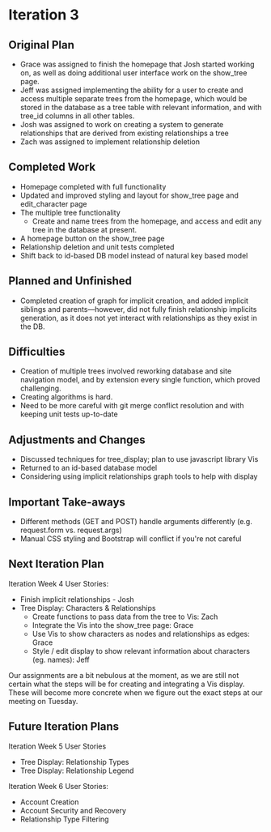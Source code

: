 # Iteration 3

Original Plan
---------------------
- Grace was assigned to finish the homepage that Josh started working on, as well as doing additional user interface
work on the show_tree page.
- Jeff was assigned implementing the ability for a user to create and access multiple separate trees from the homepage,
which would be stored in the database as a tree table with relevant information, and with tree_id columns in all other
tables.
- Josh was assigned to work on creating a system to generate relationships that are derived from existing relationships
a tree
- Zach was assigned to implement relationship deletion

Completed Work
---------------------
- Homepage completed with full functionality
- Updated and improved styling and layout for show_tree page and edit_character page 
- The multiple tree functionality
  - Create and name trees from the homepage, and access and edit any tree in the database at present.
- A homepage button on the show_tree page
- Relationship deletion and unit tests completed
- Shift back to id-based DB model instead of natural key based model

Planned and Unfinished
---------------------
- Completed creation of graph for implicit creation, and added implicit siblings and parents—however, did not fully 
finish relationship implicits generation, as it does not yet interact with relationships as they exist in the DB.

Difficulties
---------------------
- Creation of multiple trees involved reworking database and site navigation model, and by extension every single 
function, which proved challenging.
- Creating algorithms is hard.
- Need to be more careful with git merge conflict resolution and with keeping unit tests up-to-date

Adjustments and Changes
---------------------
- Discussed techniques for tree_display; plan to use javascript library Vis
- Returned to an id-based database model
- Considering using implicit relationships graph tools to help with display 

Important Take-aways
---------------------
- Different methods (GET and POST) handle arguments differently (e.g. request.form vs. request.args)
- Manual CSS styling and Bootstrap will conflict if you're not careful

Next Iteration Plan
---------------------
Iteration Week 4 User Stories:

- Finish implicit relationships - Josh
- Tree Display: Characters & Relationships
  - Create functions to pass data from the tree to Vis: Zach 
  - Integrate the Vis into the show_tree page: Grace
  - Use Vis to show characters as nodes and relationships as edges: Grace 
  - Style / edit display to show relevant information about characters (eg. names): Jeff

Our assignments are a bit nebulous at the moment, as we are still not certain what the steps will be for creating and
integrating a Vis display. These will become more concrete when we figure out the exact steps at our meeting on Tuesday.


Future Iteration Plans
---------------------

Iteration Week 5 User Stories
- Tree Display: Relationship Types
- Tree Display: Relationship Legend

Iteration Week 6 User Stories:
- Account Creation
- Account Security and Recovery
- Relationship Type Filtering